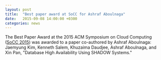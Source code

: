 ```yaml
---
layout: post
title:  "Best paper award at SoCC for Ashraf Aboulnaga"
date:   2015-09-08 14:00:00 +0300
categories: news
---
```


The Best Paper Award at the 2015
ACM Symposium on Cloud Computing ([SoCC 2015](http://acmsocc.github.io/2015/))
was awarded to a paper co-authored by Ashraf Aboulnaga:
Jaemyung Kim, Kenneth Salem, Khuzaima Daudjee, Ashraf Aboulnaga, and Xin Pan,
"Database High Availability Using SHADOW Systems."
